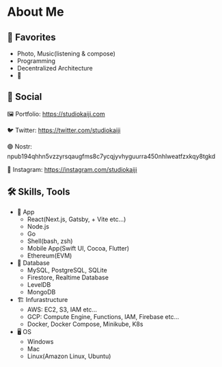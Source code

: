 # About Me

## 🤍 Favorites
- Photo, Music(listening & compose)
- Programming
- Decentralized Architecture
- 🥩

## 🤝 Social
🖼 Portfolio: https://studiokaiji.com

🐦 Twitter: https://twitter.com/studiokaiji
 
🟣 Nostr: npub194qhhn5vzzyrsqaugfms8c7ycqjyvhyguurra450nhlweatfzxkqy8tgkd

🤳 Instagram: https://instagram.com/studiokaiji

## 🛠 Skills, Tools
- 📱 App
  - React(Next.js, Gatsby, + Vite etc...)
  - Node.js
  - Go
  - Shell(bash, zsh)
  - Mobile App(Swift UI, Cocoa, Flutter)
  - Ethereum(EVM)
- 📼 Database
  - MySQL, PostgreSQL, SQLite
  - Firestore, Realtime Database
  - LevelDB
  - MongoDB
- 🏗 Infurastructure
  - AWS: EC2, S3, IAM etc...
  - GCP: Compute Engine, Functions, IAM, Firebase etc...
  - Docker, Docker Compose, Minikube, K8s
- 🖥 OS
  - Windows
  - Mac
  - Linux(Amazon Linux, Ubuntu)

